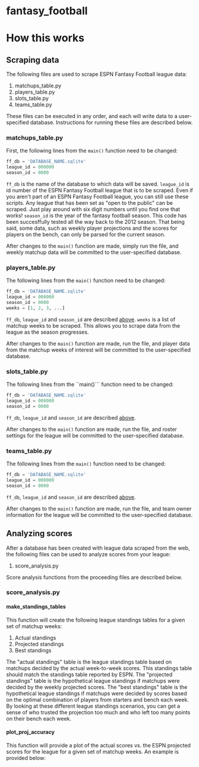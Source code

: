 # fantasy_football

# How this works

## Scraping data

The following files are used to scrape ESPN Fantasy Football league data:

1. matchups_table.py
2. players_table.py
3. slots_table.py
4. teams_table.py

These files can be executed in any order, and each will write data to a user-specified database. Instructions for running these files are described below.

### <a name="matchups"></a>matchups_table.py

First, the following lines from the ```main()``` function need to be changed:

```python
ff_db = 'DATABASE_NAME.sqlite'
league_id = 000000
season_id = 0000
```

```ff_db``` is the name of the database to which data will be saved. ```league_id``` is id number of the ESPN Fantasy Football league that is to be scraped. Even if you aren't part of an ESPN Fantasy Football league, you can still use these scripts. Any league that has been set as "open to the public" can be scraped. Just play around with six digit numbers until you find one that works! ```season_id``` is the year of the fantasy football season. This code has been succesffully tested all the way back to the 2012 season. That being said, some data, such as weekly player projections and the scores for players on the bench, can only be parsed for the current season.

After changes to the ```main()``` function are made, simply run the file, and weekly matchup data will be committed to the user-specified database.

### players_table.py

The following lines from the ```main()``` function need to be changed:

```python
ff_db = 'DATABASE_NAME.sqlite'
league_id = 000000
season_id = 0000
weeks = [1, 2, 3, ...]
```

```ff_db```, ```league_id``` and ```season_id``` are described [above](#matchups). ```weeks``` is a list of matchup weeks to be scraped. This allows you to scrape data from the league as the season progresses.

After changes to the ```main()``` function are made, run the file, and player data from the matchup weeks of interest will be committed to the user-specified database.

### slots_table.py

The following lines from the ``main()``` function need to be changed:

```python
ff_db = 'DATABASE_NAME.sqlite'
league_id = 000000
season_id = 0000
```

```ff_db```, ```league_id``` and ```season_id``` are described [above](#matchups).

After changes to the ```main()``` function are made, run the file, and roster settings for the league will be committed to the user-specified database.

### teams_table.py

The following lines from the ```main()``` function need to be changed:

```python
ff_db = 'DATABASE_NAME.sqlite'
league_id = 000000
season_id = 0000
```

```ff_db```, ```league_id``` and ```season_id``` are described [above](#matchups).

After changes to the ```main()``` function are made, run the file, and team owner information for the league will be committed to the user-specified database.

## Analyzing scores

After a database has been created with league data scraped from the web, the following files can be used to analyze scores from your league:

1. score_analysis.py

Score analysis functions from the proceeding files are described below.

### score_analysis.py

#### make_standings_tables

This function will create the following league standings tables for a given set of matchup weeks:

1. Actual standings
2. Projected standings
3. Best standings

The "actual standings" table is the league standings table based on matchups decided by the actual week-to-week scores. This standings table should match the standings table reported by ESPN. The "projected standings" table is the hypothetical league standings if matchups were decided by the weekly projected scores. The "best standings" table is the hypothetical league standings if matchups were decided by scores based on the optimal combination of players from starters and bench each week. By looking at these different league standings scenarios, you can get a sense of who trusted the projection too much and who left too many points on their bench each week.

#### plot_proj_accuracy

This function will provide a plot of the actual scores vs. the ESPN projected scores for the league for a given set of matchup weeks. An example is provided below:

